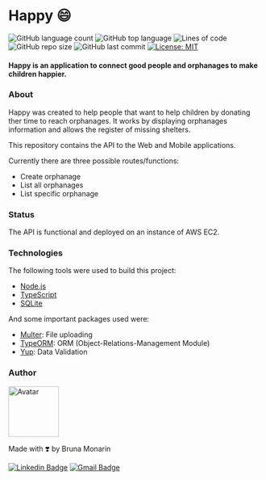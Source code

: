 # Happy :smile:
![GitHub language count](https://img.shields.io/github/languages/count/brunapm/happy-backend)
![GitHub top language](https://img.shields.io/github/languages/top/brunapm/happy-backend)
![Lines of code](https://img.shields.io/tokei/lines/github/brunapm/happy-backend)
![GitHub repo size](https://img.shields.io/github/repo-size/brunapm/happy-backend)
![GitHub last commit](https://img.shields.io/github/last-commit/brunapm/happy-backend)
[![License: MIT](https://img.shields.io/badge/License-MIT-green.svg)](LICENSE)

#### Happy is an application to connect good people and orphanages to make children happier.

### About
Happy was created to help people that want to help children by donating ther time to reach orphanages. It works by displaying orphanages information and allows the register of missing shelters.

This repository contains the API to the Web and Mobile applications.

Currently there are three possible routes/functions:
- Create orphanage
- List all orphanages
- List specific orphanage

### Status

The API is functional and deployed on an instance of AWS EC2.

### Technologies

The following tools were used to build this project:

- [Node.js](https://nodejs.org/en/)
- [TypeScript](https://www.typescriptlang.org/)
- [SQLite](https://www.sqlite.org/index.html)

And some important packages used were:

- [Multer](https://github.com/expressjs/multer): File uploading
- [TypeORM](https://typeorm.io/): ORM (Object-Relations-Management Module)
- [Yup](https://github.com/jquense/yup): Data Validation

### Author

<img src="https://avatars1.githubusercontent.com/u/65819100?s=460&u=418b9bd94f4f9bcd2f3494bfd7b3a8ab8fd08662&v=4" width="100px;" alt="Avatar"/>

Made with ❣️ by Bruna Monarin 

[![Linkedin Badge](https://img.shields.io/badge/-Bruna%20Monarin-blue?style=for-the-badge&logo=Linkedin&logoColor=white&link=https://www.linkedin.com/in/bruna-de-paula-monarin/)](https://www.linkedin.com/in/bruna-de-paula-monarin/)
[![Gmail Badge](https://img.shields.io/badge/-brunamonarin@gmail.com-c14438?style=for-the-badge&logo=Gmail&logoColor=white&link=mailto:brunamonarin@gmail.com)](mailto:brunamonarin@gmail.com)
